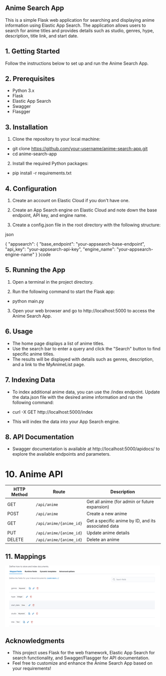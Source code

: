 ## Anime Search App
This is a simple Flask web application for searching and displaying anime information using Elastic App Search. The application allows users to search for anime titles and provides details such as studio, genres, hype, description, title link, and start date.

## 1. Getting Started
Follow the instructions below to set up and run the Anime Search App.

## 2. Prerequisites
* Python 3.x
* Flask
* Elastic App Search
* Swagger
* Flasgger

## 3. Installation
1. Clone the repository to your local machine:

* git clone https://github.com/your-username/anime-search-app.git
* cd anime-search-app

2. Install the required Python packages:



* pip install -r requirements.txt

## 4. Configuration
1. Create an account on Elastic Cloud if you don't have one.

2. Create an App Search engine on Elastic Cloud and note down the base endpoint, API key, and engine name.

3. Create a config.json file in the root directory with the following structure:

json

{
    "appsearch": {
        "base_endpoint": "your-appsearch-base-endpoint",
        "api_key": "your-appsearch-api-key",
        "engine_name": "your-appsearch-engine-name"
    }
}code 

## 5. Running the App
1. Open a terminal in the project directory.

2. Run the following command to start the Flask app:


* python main.py
3. Open your web browser and go to http://localhost:5000 to access the Anime Search App.

## 6. Usage
* The home page displays a list of anime titles.
* Use the search bar to enter a query and click the "Search" button to find specific anime titles.
* The results will be displayed with details such as genres, description, and a link to the MyAnimeList page.

## 7. Indexing Data
* To index additional anime data, you can use the /index endpoint. Update the data.json file with the desired anime information and run the following command:


* curl -X GET http://localhost:5000/index
* This will index the data into your App Search engine.

## 8. API Documentation
* Swagger documentation is available at http://localhost:5000/apidocs/ to explore the available endpoints and parameters.

# 10. Anime API

| HTTP Method | Route | Description |
|-------------|-------|-------------|
| GET         | `/api/anime` | Get all anime (for admin or future expansion) |
| POST        | `/api/anime` | Create a new anime |
| GET         | `/api/anime/{anime_id}` | Get a specific anime by ID, and its associated data |
| PUT         | `/api/anime/{anime_id}` | Update anime details |
| DELETE      | `/api/anime/{anime_id}` | Delete an anime |


## 11. Mappings

![Mapping](map.png)

## Acknowledgments
* This project uses Flask for the web framework, Elastic App Search for search functionality, and Swagger/Flasgger for API documentation.
* Feel free to customize and enhance the Anime Search App based on your requirements!